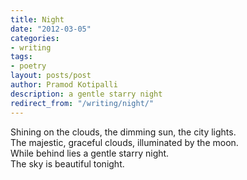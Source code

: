 ```yaml
---
title: Night
date: "2012-03-05"
categories:
- writing
tags:
- poetry
layout: posts/post
author: Pramod Kotipalli
description: a gentle starry night
redirect_from: "/writing/night/"
---
```


Shining on the clouds, the dimming sun, the city lights.  
The majestic, graceful clouds, illuminated by the moon.  
While behind lies a gentle starry night.  
The sky is beautiful tonight.  

